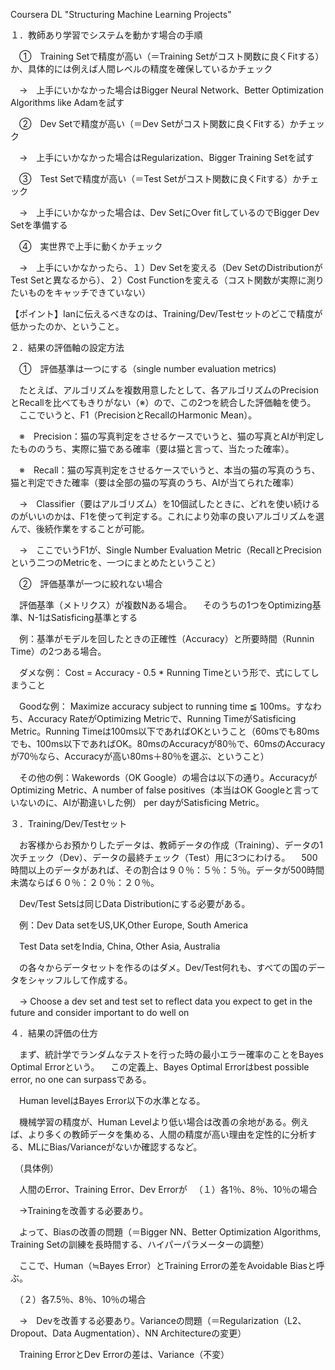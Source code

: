 Coursera DL "Structuring Machine Learning Projects"

１．教師あり学習でシステムを動かす場合の手順

　①　Training Setで精度が高い（＝Training Setがコスト関数に良くFitする）か、具体的には例えば人間レベルの精度を確保しているかチェック

　→　上手にいかなかった場合はBigger Neural Network、Better Optimization Algorithms like Adamを試す

　②　Dev Setで精度が高い（＝Dev Setがコスト関数に良くFitする）かチェック

　→　上手にいかなかった場合はRegularization、Bigger Training Setを試す

　③　Test Setで精度が高い（＝Test Setがコスト関数に良くFitする）かチェック

　→　上手にいかなかった場合は、Dev SetにOver fitしているのでBigger Dev Setを準備する

　④　実世界で上手に動くかチェック

　→　上手にいかなかったら、１）Dev Setを変える（Dev SetのDistributionがTest Setと異なるから）、２）Cost Functionを変える（コスト関数が実際に測りたいものをキャッチできていない）

【ポイント】Ianに伝えるべきなのは、Training/Dev/Testセットのどこで精度が低かったのか、ということ。


２．結果の評価軸の設定方法

　①　評価基準は一つにする（single number evaluation metrics)

　たとえば、アルゴリズムを複数用意したとして、各アルゴリズムのPrecisionとRecallを比べてもきりがない（※）ので、この2つを統合した評価軸を使う。
　ここでいうと、F1（PrecisionとRecallのHarmonic Mean）。

　※　Precision：猫の写真判定をさせるケースでいうと、猫の写真とAIが判定したもののうち、実際に猫である確率（要は猫と言って、当たった確率）。

　※　Recall：猫の写真判定をさせるケースでいうと、本当の猫の写真のうち、猫と判定できた確率（要は全部の猫の写真のうち、AIが当てられた確率）

　→　Classifier（要はアルゴリズム）を10個試したときに、どれを使い続けるのがいいのかは、F1を使って判定する。これにより効率の良いアルゴリズムを選んで、後続作業をすることが可能。

　→　ここでいうF1が、Single Number Evaluation Metric（RecallとPrecisionという二つのMetricを、一つにまとめたということ）

　②　評価基準が一つに絞れない場合

　評価基準（メトリクス）が複数Nある場合。
　そのうちの1つをOptimizing基準、N-1はSatisficing基準とする

　例：基準がモデルを回したときの正確性（Accuracy）と所要時間（Runnin Time）の2つある場合。

　ダメな例： Cost = Accuracy - 0.5 * Running Timeという形で、式にしてしまうこと

　Goodな例： Maximize accuracy subject to running time ≦ 100ms。すなわち、Accuracy RateがOptimizing Metricで、Running TimeがSatisficing Metric。Running Timeは100ms以下であればOKということ（60msでも80msでも、100ms以下であればOK。80msのAccuracyが80％で、60msのAccuracyが70％なら、Accuracyが高い80ms＋80％を選ぶ、ということ）

　その他の例：Wakewords（OK Google）の場合は以下の通り。AccuracyがOptimizing Metric、A number of false positives（本当はOK Googleと言っていないのに、AIが勘違いした例） per dayがSatisficing Metric。


３．Training/Dev/Testセット

　お客様からお預かりしたデータは、教師データの作成（Training）、データの1次チェック（Dev）、データの最終チェック（Test）用に3つにわける。
　500時間以上のデータがあれば、その割合は９０％：５％：５％。データが500時間未満ならば６０％：２０％：２０％。

　Dev/Test Setsは同じData Distributionにする必要がある。

　例：Dev Data setをUS,UK,Other Europe, South America

　Test Data setをIndia, China, Other Asia, Australia

　の各々からデータセットを作るのはダメ。Dev/Test何れも、すべての国のデータをシャッフルして作成する。

　→ Choose a dev set and test set to reflect data you expect to get in the future and consider important to do well on


４．結果の評価の仕方

　まず、統計学でランダムなテストを行った時の最小エラー確率のことをBayes Optimal Errorという。
　この定義上、Bayes Optimal Errorはbest possible error, no one can surpassである。

　Human levelはBayes Error以下の水準となる。

　機械学習の精度が、Human Levelより低い場合は改善の余地がある。例えば、より多くの教師データを集める、人間の精度が高い理由を定性的に分析する、MLにBias/Varianceがないか確認するなど。

　（具体例）

　人間のError、Training Error、Dev Errorが
　（１）各1％、8％、10％の場合

　→Trainingを改善する必要あり。

　よって、Biasの改善の問題（＝Bigger NN、Better Optimization Algorithms, Training Setの訓練を長時間する、ハイパーパラメーターの調整）

　ここで、Human（≒Bayes Error）とTraining Errorの差をAvoidable Biasと呼ぶ。

　（２）各7.5％、8％、10％の場合

　→　Devを改善する必要あり。Varianceの問題（＝Regularization（L2、Dropout、Data Augmentation）、NN Architectureの変更）

　Training ErrorとDev Errorの差は、Variance（不変）
